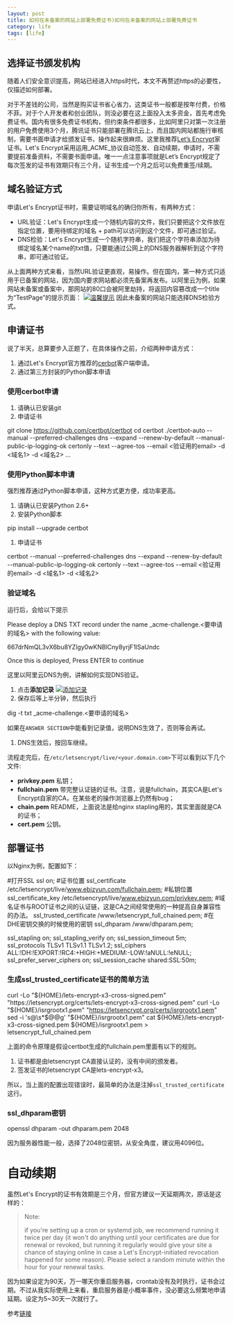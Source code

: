 ```yaml
---
layout: post
title: 如何在未备案的网站上部署免费证书)如何在未备案的网站上部署免费证书
category: life
tags: [life]
---
```




## [](#选择证书颁发机构)选择证书颁发机构

随着人们安全意识提高，网站已经进入https时代，本文不再赘述https的必要性，仅描述如何部署。

对于不差钱的公司，当然是购买证书省心省力，这类证书一般都是按年付费，价格不菲。对于个人开发者和创业团队，则没必要在这上面投入太多资金，首先考虑免费证书。国内有很多免费证书机构，但约束条件都很多，比如阿里只对第一次注册的用户免费使用3个月，腾讯证书只能部署在腾讯云上，而且国内网站都施行审核制，需要书面申请才给颁发证书，操作起来很麻烦。这里我推荐[Let’s Encrypt](https://letsencrypt.org)家证书。Let's Encrypt采用运用_ACME_协议自动签发、自动续期，申请时，不需要提前准备资料，不需要书面申请。唯一一点注意事项就是Let’s Encrypt规定了每次签发的证书有效期只有三个月，证书生成一个月之后可以免费重签/续期。

## [](#域名验证方式)域名验证方式

申请Let's Encrypt证书时，需要证明域名的确归你所有，有两种方式：

*   URL验证：Let's Encrypt生成一个随机内容的文件，我们只要把这个文件放在指定位置，要用待绑定的域名 + path可以访问到这个文件，即可通过验证。
*   DNS检验：Let's Encrypt生成一个随机字符串，我们把这个字符串添加为待绑定域名某个name的txt值，只要能通过公网上的DNS服务器解析到这个字符串，即可通过验证。

从上面两种方式来看，当然URL验证更直观，易操作。但在国内，第一种方式只适用于已备案的网站，因为国内要求网站都必须先备案再发布。以阿里云为例，如果网站未备案或备案中，那网站的80口会被阿里劫持，将返回内容篡改成一个title为“TestPage”的提示页面： [![温馨提示](../hiseh/books/raw/master/img/letsencrypt/aliyun_alt.png)](../hiseh/books/blob/master/img/letsencrypt/aliyun_alt.png) 因此未备案的网站只能选择DNS检验方式。

## [](#申请证书)申请证书

说了半天，总算要步入正题了，在具体操作之前，介绍两种申请方式：

1.  通过Let's Encrypt官方推荐的[cerbot](https://github.com/certbot/certbot)客户端申请。
2.  通过第三方封装的Python脚本申请

### [](#使用cerbot申请)使用cerbot申请

1.  请确认已安装git
2.  申请证书

 git clone https://github.com/certbot/certbot
cd certbot
./certbot-auto --manual --preferred-challenges dns --expand --renew-by-default  --manual-public-ip-logging-ok certonly --text --agree-tos --email <验证用的email> -d <域名1> -d <域名2> ...

### [](#使用python脚本申请)使用Python脚本申请

强烈推荐通过Python脚本申请，这种方式更方便，成功率更高。

1.  请确认已安装Python 2.6+
2.  安装Python脚本

 pip install --upgrade certbot

1.  申请证书

 certbot --manual --preferred-challenges dns --expand --renew-by-default  --manual-public-ip-logging-ok certonly --text --agree-tos --email <验证用的email> -d <域名1> -d <域名2>

### [](#验证域名)验证域名

运行后，会给以下提示

 Please deploy a DNS TXT record under the name
_acme-challenge.<要申请的域名> with the following value:

667drNmQL3vX6bu8YZlgy0wKNBlCny8yrjF1lSaUndc

Once this is deployed,
Press ENTER to continue

这里以阿里云DNS为例，讲解如何实现DNS验证。

1.  点击**添加记录** [![添加记录](../hiseh/books/raw/master/img/letsencrypt/new_dns.png)](../hiseh/books/blob/master/img/letsencrypt/new_dns.png)
2.  保存后等上半分钟，然后执行

 dig -t txt _acme-challenge.<要申请的域名>

如果在`ANSWER SECTION`中能看到记录值，说明DNS生效了，否则等会再试。

1.  DNS生效后，按回车继续。

流程走完后，在`/etc/letsencrypt/live/<your.domain.com>`下可以看到以下几个文件:

*   **privkey.pem** 私钥；
*   **fullchain.pem** 带完整认证链的证书。注意，说是fullchain，其实CA是Let's Encrypt自家的CA，在某些老的操作浏览器上仍然有bug；
*   **chain.pem** README，上面说法是给nginx stapling用的，其实里面就是CA的证书；
*   **cert.pem** 公钥。

## [](#部署证书)部署证书

以Nginx为例，配置如下：

 #打开SSL
ssl on;
#证书位置
ssl_certificate /etc/letsencrypt/live/www.ebizyun.com/fullchain.pem;
#私钥位置
ssl_certificate_key /etc/letsencrypt/live/www.ebizyun.com/privkey.pem; 
#域名证书与ROOT证书之间的认证链，这是CA之间经常使用的一种提高自身兼容性的办法。
ssl_trusted_certificate /www/letsencrypt_full_chained.pem;
#在DHE密钥交换的时候使用的密钥
ssl_dhparam /www/dhparam.pem;

ssl_stapling on;
ssl_stapling_verify on;
ssl_session_timeout 5m;
ssl_protocols TLSv1 TLSv1.1 TLSv1.2;
ssl_ciphers ALL:!DH:!EXPORT:!RC4:+HIGH:+MEDIUM:-LOW:!aNULL:!eNULL;
ssl_prefer_server_ciphers  on;
ssl_session_cache shared:SSL:50m;

### [](#生成ssl_trusted_certificate证书的简单方法)生成ssl_trusted_certificate证书的简单方法

 curl -Lo "${HOME}/lets-encrypt-x3-cross-signed.pem"  "https://letsencrypt.org/certs/lets-encrypt-x3-cross-signed.pem"
curl -Lo "${HOME}/isrgrootx1.pem" "https://letsencrypt.org/certs/isrgrootx1.pem"
sed -i 's@\s*$@@g' "${HOME}/isrgrootx1.pem"
cat ${HOME}/lets-encrypt-x3-cross-signed.pem ${HOME}/isrgrootx1.pem > letsencrypt_full_chained.pem

上面的命令原理是假设certbot生成的fullchain.pem里面有以下的规则。

1.  证书都是由letsencrypt CA直接认证的，没有中间的颁发者。
2.  签发证书的letsencrypt CA是lets-encrypt-x3。

所以，当上面的配置出现错误时，最简单的办法是注掉`ssl_trusted_certificate`这行。

### [](#ssl_dhparam密钥)ssl_dhparam密钥

 openssl dhparam -out dhparam.pem 2048

因为服务器性能一般，选择了2048位密钥，从安全角度，建议用4096位。

# [](#自动续期)自动续期

虽然Let's Encrypt的证书有效期是三个月，但官方建议一天延期两次，原话是这样的：

> Note:
> 
> if you're setting up a cron or systemd job, we recommend running it twice per day (it won't do anything until your certificates are due for renewal or revoked, but running it regularly would give your site a chance of staying online in case a Let's Encrypt-initiated revocation happened for some reason). Please select a random minute within the hour for your renewal tasks.

因为如果设定为90天，万一哪天你重启服务器，crontab没有及时执行，证书会过期。不过从我实际使用上来看，重启服务器是小概率事件，没必要这么频繁地申请延期。设定为5~30天一次就行了。

参考[链接](https://github.com/hiseh/books/blob/master/letsencrypt.md)

